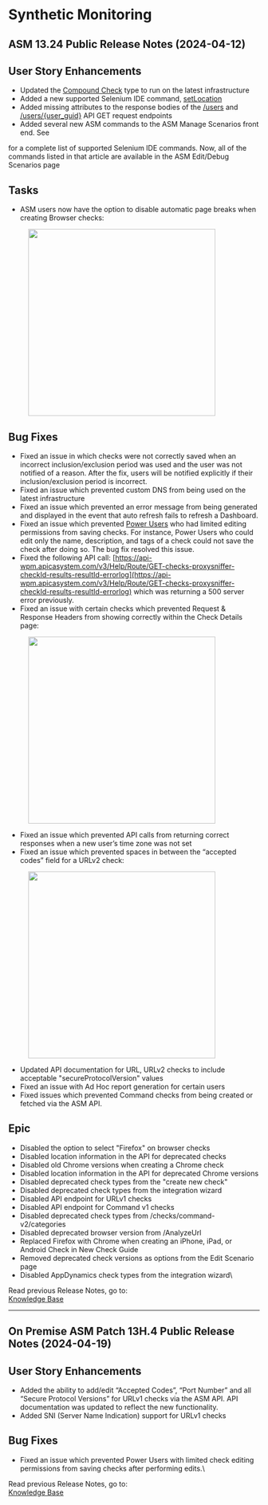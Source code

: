 # Synthetic Monitoring

## ASM 13.24 Public Release Notes (2024-04-12) <a href="#title-text" id="title-text"></a>

## User Story Enhancements <a href="#user-story-enhancements" id="user-story-enhancements"></a>

* Updated the [Compound Check](https://apica-kb.atlassian.net/wiki/spaces/ASMDOCS/pages/2187264091) type to run on the latest infrastructure
* Added a new supported Selenium IDE command, [setLocation](https://apica-kb.atlassian.net/wiki/spaces/ASMDOCS/pages/2135393876/Comparing+Selenium+IDE+Scripts+to+ASM+Scenarios#setLocation)
* Added missing attributes to the response bodies of the [/users](https://api-asm1.apica.io/v3/Help/Route/GET-users) and [/users/{user\_guid}](https://api-asm1.apica.io/v3/Help/Route/GET-users-user\_guid) API GET request endpoints
* Added several new ASM commands to the ASM Manage Scenarios front end. See

for a complete list of supported Selenium IDE commands. Now, all of the commands listed in that article are available in the ASM Edit/Debug Scenarios page

## Tasks <a href="#tasks" id="tasks"></a>

* ASM users now have the option to disable automatic page breaks when creating Browser checks:

<figure><img src="../../../.gitbook/assets/ASM1.png" alt="" width="375"><figcaption></figcaption></figure>

## Bug Fixes <a href="#bug-fixes" id="bug-fixes"></a>

* Fixed an issue in which checks were not correctly saved when an incorrect inclusion/exclusion period was used and the user was not notified of a reason. After the fix, users will be notified explicitly if their inclusion/exclusion period is incorrect.
* Fixed an issue which prevented custom DNS from being used on the latest infrastructure
* Fixed an issue which prevented an error message from being generated and displayed in the event that auto refresh fails to refresh a Dashboard.
* Fixed an issue which prevented [Power Users](https://apica-kb.atlassian.net/wiki/spaces/ASMDOCS/pages/2133760724) who had limited editing permissions from saving checks. For instance, Power Users who could edit only the name, description, and tags of a check could not save the check after doing so. The bug fix resolved this issue.
* Fixed the following API call: [https://api-wpm.apicasystem.com/v3/Help/Route/GET-checks-proxysniffer-checkId-results-resultId-errorlog](https://api-wpm.apicasystem.com/v3/Help/Route/GET-checks-proxysniffer-checkId-results-resultId-errorlog) which was returning a 500 server error previously.
* Fixed an issue with certain checks which prevented Request & Response Headers from showing correctly within the Check Details page:

<figure><img src="../../../.gitbook/assets/ASM2.png" alt="" width="375"><figcaption></figcaption></figure>

* Fixed an issue which prevented API calls from returning correct responses when a new user’s time zone was not set
* Fixed an issue which prevented spaces in between the “accepted codes” field for a URLv2 check:

<figure><img src="../../../.gitbook/assets/ASM3.png" alt="" width="375"><figcaption></figcaption></figure>

* Updated API documentation for URL, URLv2 checks to include acceptable "secureProtocolVersion" values
* Fixed an issue with Ad Hoc report generation for certain users
* Fixed issues which prevented Command checks from being created or fetched via the ASM API.



## Epic <a href="#epic" id="epic"></a>

* Disabled the option to select "Firefox" on browser checks
* Disabled location information in the API for deprecated checks
* Disabled old Chrome versions when creating a Chrome check
* Disabled location information in the API for deprecated Chrome versions
* Disabled deprecated check types from the "create new check"
* Disabled deprecated check types from the integration wizard
* Disabled API endpoint for URLv1 checks
* Disabled API endpoint for Command v1 checks
* Disabled deprecated check types from /checks/command-v2/categories
* Disabled deprecated browser version from /AnalyzeUrl
* Replaced Firefox with Chrome when creating an iPhone, iPad, or Android Check in New Check Guide
* Removed deprecated check versions as options from the Edit Scenario page
* Disabled AppDynamics check types from the integration wizard\


Read previous Release Notes, go to:\
[Knowledge Base](https://apica-kb.atlassian.net/wiki/spaces/ASMDOCS/pages/2140241932/Release+Notes)

***

## On Premise ASM Patch 13H.4 Public Release Notes (2024-04-19) <a href="#title-text" id="title-text"></a>

## User Story Enhancements <a href="#user-story-enhancements" id="user-story-enhancements"></a>

* Added the ability to add/edit “Accepted Codes”, “Port Number” and all “Secure Protocol Versions” for URLv1 checks via the ASM API. API documentation was updated to reflect the new functionality.
* Added SNI (Server Name Indication) support for URLv1 checks

## Bug Fixes <a href="#bug-fixes" id="bug-fixes"></a>

* Fixed an issue which prevented Power Users with limited check editing permissions from saving checks after performing edits.\


Read previous Release Notes, go to:\
[Knowledge Base](https://apica-kb.atlassian.net/wiki/spaces/ASMDOCS/pages/2140241932/Release+Notes)

&#x20;
